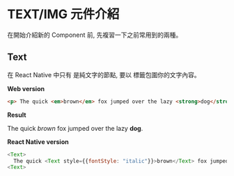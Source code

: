 # TEXT/IMG 元件介紹
在開始介紹新的 Component 前, 先複習一下之前常用到的兩種。

## Text
在 React Native 中只有 <Text> 是純文字的節點, 要以 <Text> 標籤包圍你的文字內容。

**Web version**
```html
<p> The quick <em>brown</em> fox jumped over the lazy <strong>dog</strong>.</p>
```

**Result**

<p> The quick <em>brown</em> fox jumped over the lazy <strong>dog</strong>.</p>

**React Native version**
```javascript
<Text>
  The quick <Text style={{fontStyle: "italic"}}>brown</Text> fox jumped over the lazy <strong>dog</strong>.</p>
<Text>
```